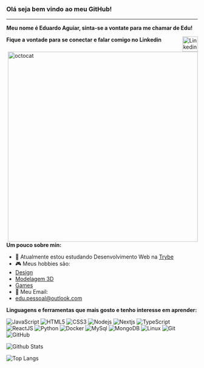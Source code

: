 ### Olá seja bem vindo ao meu GitHub!
<hr />

**Meu nome é Eduardo Aguiar, sinta-se a vontate para me chamar de Edu!**

**Fique a vontade para se conectar e falar comigo no Linkedin** <a href = "https://www.linkedin.com/in/eduardo-aguiar-s/"><img align="right" alt="Linkedin" width="40px" src="https://i1.wp.com/fenavist.org.br/wp-content/uploads/2018/05/linkedin-white-logo-1.png"><a/>
  
  <img align="right" alt="octocat" src="https://user-images.githubusercontent.com/78566280/114638970-220fdf80-9ca3-11eb-9bfd-13ee996cd3f9.png" width="500px"/>
  
**Um pouco sobre min:**

- 🌱 Atualmente estou estudando Desenvolvimento Web na <a href = "https://www.betrybe.com/">Trybe</a>
- :video_game: Meus hobbies são: 
- <a href = "https://www.behance.net/eduardoaguiars">Design</a>
- <a href = "https://www.artstation.com/eduardoaguiar">Modelagem 3D</a>
- <a href = "https://steamcommunity.com/id/ownedslayer/">Games</a>
- :email: Meu Email:
- edu.pessoal@outlook.com

**Linguagens e ferramentas que mais gosto e tenho interesse em aprender:** 

![JavaScript](https://img.shields.io/badge/-JavaScript-F7DF1E?style=for-the-badge&logo=javascript&logoColor=black)
![HTML5](https://img.shields.io/badge/-HTML5-E34F26?style=for-the-badge&logo=html5&logoColor=white)
![CSS3](https://img.shields.io/badge/-CSS3-1572B6?style=for-the-badge&logo=css3&logoColor=white)
![Nodejs](https://img.shields.io/badge/-Nodejs-339933?style=for-the-badge&logo=Node.js&logoColor=white)
![Nextjs](https://img.shields.io/badge/-Next.JS-E0234E?style=for-the-badge&logo=next.js&logoColor=white)
![TypeScript](https://img.shields.io/badge/-TypeScript-007ACC?style=for-the-badge&logo=typescript&logoColor=white)
![ReactJS](https://img.shields.io/badge/-ReactJS-F7DF1E?style=for-the-badge&logo=react&logoColor=black)
![Python](https://img.shields.io/badge/-Python-E34F26?style=for-the-badge&logo=python&logoColor=white)
![Docker](https://img.shields.io/badge/-Docker-111111?style=for-the-badge&logo=docker&logoColor=white)
![MySql](https://img.shields.io/badge/-MySql-007ACC?style=for-the-badge&logo=mysql&logoColor=white)
![MongoDB](https://img.shields.io/badge/-MongoDB-339933?style=for-the-badge&logo=mongodb&logoColor=white)
![Linux](https://img.shields.io/badge/-Linux-1C41D9?style=for-the-badge&logo=linux&logoColor=white)
![Git](https://img.shields.io/badge/-Git-E0234E?style=for-the-badge&logo=git&logoColor=white)
![GitHub](https://img.shields.io/badge/-GitHub-111111?style=for-the-badge&logo=github&logoColor=white)

![Github Stats](https://github-readme-stats.vercel.app/api?username=EduardoAguiarS&count_private=true&show_icons=true&include_all_commits=true&theme=tokyonight)

![Top Langs](https://github-readme-stats.vercel.app/api/top-langs/?username=EduardoAguiarS&hide=TeX&layout=compact&theme=tokyonight)
